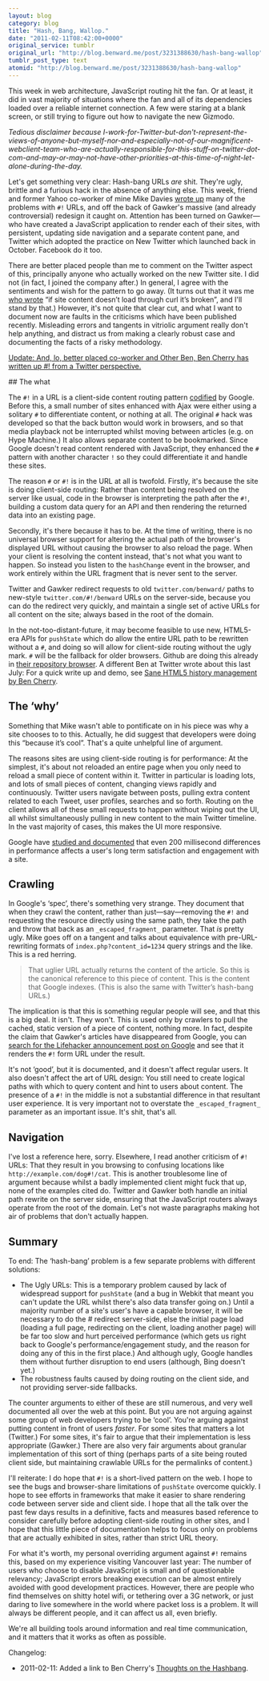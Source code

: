 ```yaml
---
layout: blog
category: blog
title: "Hash, Bang, Wallop."
date: "2011-02-11T08:42:00+0000"
original_service: tumblr
original_url: "http://blog.benward.me/post/3231388630/hash-bang-wallop"
tumblr_post_type: text
atomid: "http://blog.benward.me/post/3231388630/hash-bang-wallop"
---
```

This week in web architecture, JavaScript routing hit the fan. Or at least, it did in vast majority of situations where the fan and all of its dependencies loaded over a reliable internet connection. A few were staring at a blank screen, or still trying to figure out how to navigate the new Gizmodo.

_Tedious disclaimer because I-work-for-Twitter-but-don't-represent-the-views-of-anyone-but-myself-nor-and-especially-not-of-our-magnificent-webclient-team-who-are-actually-responsible-for-this-stuff-on-twitter-dot-com-and-may-or-may-not-have-other-priorities-at-this-time-of-night-let-alone-during-the-day._

Let's get something very clear: Hash-bang URLs _are_ shit. They're ugly, brittle and a furious hack in the absence of anything else. This week, friend and former Yahoo co-worker of mine Mike Davies [wrote up](http://www.isolani.co.uk/blog/javascript/BreakingTheWebWithHashBangs/) many of the problems with `#!` URLs, and off the back of Gawker's massive (and already controversial) redesign it caught on. Attention has been turned on Gawker—who have created a JavaScript application to render each of their sites, with persistent, updating side navigation and a separate content pane, and Twitter which adopted the practice on New Twitter which launched back in October. Facebook do it too.

There are better placed people than me to comment on the Twitter aspect of this, principally anyone who actually worked on the new Twitter site. I did not (in fact, I joined the company after.) In general, I agree with the sentiments and wish for the pattern to go away. (It turns out that it was me [who wrote](http://developer.yahoo.com/blogs/ydn/posts/2010/10/how-many-users-have-javascript-disabled/#comment-17071) “if site content doesn’t load through curl it’s broken”, and I'll stand by that.) However, it's not quite that clear cut, and what I want to document now are faults in the criticisms which have been published recently. Misleading errors and tangents in vitriolic argument really don't help anything, and distract us from making a clearly robust case and documenting the facts of a risky methodology.

<ins>Update: And, lo, better placed co-worker and Other Ben, [Ben Cherry has written up #! from a Twitter perspective](http://www.adequatelygood.com/2011/2/Thoughts-on-the-Hashbang).</ins>

## The what

The `#!` in a URL is a client-side content routing pattern [codified](http://code.google.com/web/ajaxcrawling/docs/getting-started.html) by Google. Before this, a small number of sites enhanced with Ajax were either using a solitary `#` to differentiate content, or nothing at all. The original `#` hack was developed so that the back button would work in browsers, and so that media playback not be interrupted whilst moving between articles (e.g. on Hype Machine.) It also allows separate content to be bookmarked. Since Google doesn't read content rendered with JavaScript, they enhanced the `#` pattern with another character `!` so they could differentiate it and handle these sites.

The reason `#` or `#!` is in the URL at all is twofold. Firstly, it's because the site is doing client-side routing: Rather than content being resolved on the server like usual, code in the browser is interpreting the path after the `#!`, building a custom data query for an API and then rendering the returned data into an existing page.

Secondly, it's there because it has to be. At the time of writing, there is no universal browser support for altering the actual path of the browser's displayed URL without causing the browser to also reload the page. When your client is resolving the content instead, that's not what you want to happen. So instead you listen to the `hashChange` event in the browser, and work entirely within the URL fragment that is never sent to the server.

Twitter and Gawker redirect requests to old `twitter.com/benward/` paths to new-style `twitter.com/#!/benward` URLs on the server-side, because you can do the redirect very quickly, and maintain a single set of active URLs for all content on the site; always based in the root of the domain.

In the not-too-distant-future, it may become feasible to use new, HTML5-era APIs for `pushState` which do allow the entire URL path to be rewritten without a `#`, and doing so will allow for client-side routing without the ugly mark. `#` will be the fallback for older browsers. Github are doing this already in [their repository browser](https://github.com/github/gollum). A different Ben at Twitter wrote about this last July: For a quick write up and demo, see [Sane HTML5 history management by Ben Cherry](http://www.adequatelygood.com/2010/7/Saner-HTML5-History-Management).

## The ‘why’

Something that Mike wasn't able to pontificate on in his piece was why a site chooses to to this. Actually, he did suggest that developers were doing this “because it’s cool”. That's a quite unhelpful line of argument.

The reasons sites are using client-side routing is for performance: At the simplest, it's about not reloaded an entire page when you only need to reload a small piece of content within it. Twitter in particular is loading lots, and lots of small pieces of content, changing views rapidly and continuously. Twitter users navigate between posts, pulling extra content related to each Tweet, user profiles, searches and so forth. Routing on the client allows all of these small requests to happen without wiping out the UI, all whilst simultaneously pulling in new content to the main Twitter timeline. In the vast majority of cases, this makes the UI more responsive.

Google have [studied and documented](http://googleresearch.blogspot.com/2009/06/speed-matters.html) that even 200 millisecond differences in performance affects a user's long term satisfaction and engagement with a site.

## Crawling

In Google's ‘spec’, there's something very strange. They document that when they crawl the content, rather than just—say—removing the `#!` and requesting the resource directly using the same path, they take the path and throw that back as an `_escaped_fragment_` parameter. That _is_ pretty ugly. Mike goes off on a tangent and talks about equivalence with pre-URL-rewriting formats of `index.php?content_id=1234` query strings and the like. This is a red herring.

> That uglier URL actually returns the content of the article. So this is the canonical reference to this piece of content. This is the content that Google indexes. (This is also the same with Twitter’s hash-bang URLs.)

The implication is that this is something regular people will see, and that this is a big deal. It isn't. They won't. This is used only by crawlers to pull the cached, static version of a piece of content, nothing more. In fact, despite the claim that Gawker's articles have disappeared from Google, you can [search for the Lifehacker announcement post on Google](http://www.google.com/search?client=safari&rls=en&q=hello-world-this-is-the-new-lifehacker&ie=UTF-8&oe=UTF-8#hl=en&sugexp=ldymls&xhr=t&q=Hello+World%2C+this+is+the+new+Lifehacker!&cp=40&qe=SGVsbG8gV29ybGQsIHRoaXMgaXMgdGhlIG5ldyBMaWZlaGFja2VyIQ&qesig=aBp7jeWsP76wOPr25k1wbw&pkc=AFgZ2tkbXjU-8Oviel-UlYpCirtFlNMhgqxQw-NY3GCmIx-8KDigfYYKgrvPO3Vo8briKQDTTtwxaxrXhEVtDNcpqcgqAuv9aQ&pf=p&sclient=psy&client=safari&rls=en&aq=f&aqi=&aql=&oq=Hello+World,+this+is+the+new+Lifehacker!&pbx=1&fp=3c50641767377180) and see that it renders the `#!` form URL under the result.

It's not ‘good’, but it is documented, and it doesn't affect regular users. It also doesn't affect the art of URL design: You still need to create logical paths with which to query content and hint to users about content. The presence of a `#!` in the middle is not a substantial difference in that resultant user experience. It is very important not to overstate the `_escaped_fragment_` parameter as an important issue. It's shit, that's all.

## Navigation

I've lost a reference here, sorry. Elsewhere, I read another criticism of `#!` URLs: That they result in you browsing to confusing locations like `http://example.com/dog#!/cat`. This is another troublesome line of argument because whilst a badly implemented client might fuck that up, none of the examples cited do. Twitter and Gawker both handle an initial path rewrite on the server side, ensuring that the JavaScript routers always operate from the root of the domain. Let's not waste paragraphs making hot air of problems that don't actually happen.

## Summary

To end: The ‘hash-bang’ problem is a few separate problems with different solutions:

* The Ugly URLs: This is a temporary problem caused by lack of widespread support for `pushState` (and a bug in Webkit that meant you can't update the URL whilst there's also data transfer going on.) Until a majority number of a site's user's have a capable browser, it will be necessary to do the # redirect server-side, else the initial page load (loading a full page, redirecting on the client, loading another page) will be far too slow and hurt perceived performance (which gets us right back to Google's performance/engagement study, and the reason for doing any of this in the first place.) And although ugly, Google handles them without further disruption to end users (although, Bing doesn't yet.)
* The robustness faults caused by doing routing on the client side, and not providing server-side fallbacks.

The counter arguments to either of these are still numerous, and very well documented all over the web at this point. But you are not arguing against some group of web developers trying to be ‘cool’. You're arguing against putting content in front of users _faster_. For some sites that matters a lot (Twitter.) For some sites, it's fair to argue that their implementation is less appropriate (Gawker.) There are also very fair arguments about granular implementation of this sort of thing (perhaps parts of a site being routed client side, but maintaining crawlable URLs for the permalinks of content.)

I'll reiterate: I do hope that `#!` is a short-lived pattern on the web. I hope to see the bugs and browser-share limitations of `pushState` overcome quickly. I hope to see efforts in frameworks that make it easier to share rendering code between server side and client side. I hope that all the talk over the past few days results in a definitive, facts and measures based reference to consider carefully before adopting client-side routing in other sites, and I hope that this little piece of documentation helps to focus only on problems that are actually exhibited in sites, rather than strict URL theory.

For what it's worth, my personal overriding argument against `#!` remains this, based on my experience visiting Vancouver last year: The number of users who choose to disable JavaScript is small and of questionable relevancy; JavaScript errors breaking execution can be almost entirely avoided with good development practices. However, there are people who find themselves on shitty hotel wifi, or tethering over a 3G network, or just daring to live somewhere in the world where packet loss is a problem. It will always be different people, and it can affect us all, even briefly.

We're all building tools around information and real time communication, and it matters that it works as often as possible.

Changelog:

* 2011-02-11: Added a link to Ben Cherry's [Thoughts on the Hashbang](http://www.adequatelygood.com/2011/2/Thoughts-on-the-Hashbang).